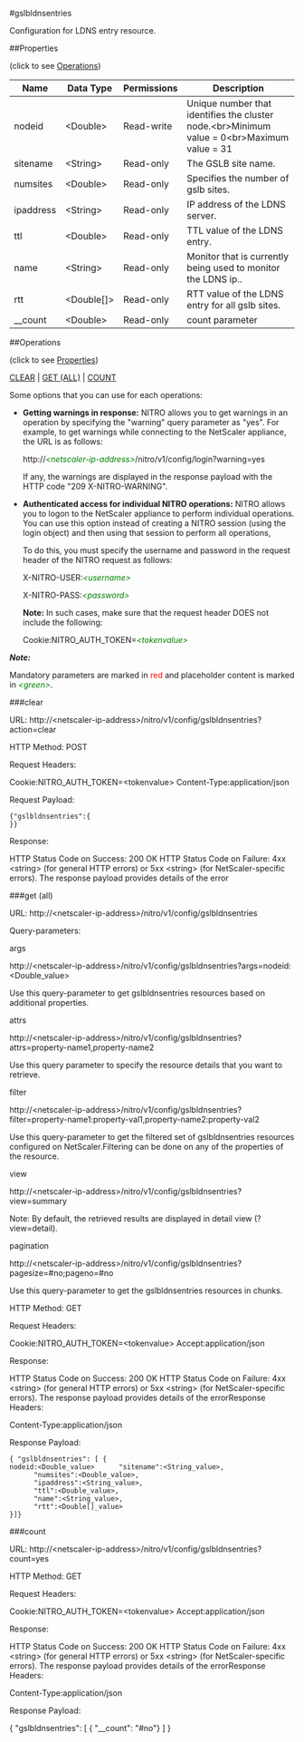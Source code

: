 #gslbldnsentries

Configuration for LDNS entry resource.


##Properties 
<span>(click to see [Operations](#operations))</span>


<table><thead><tr><th>Name</th><th> Data Type</th><th> Permissions</th><th>Description</th></tr></thead><tbody><tr><td>nodeid</td><td>&lt;Double></td><td>Read-write</td><td>Unique number that identifies the cluster node.&lt;br>Minimum value = 0&lt;br>Maximum value = 31</td><tr><tr><td>sitename</td><td>&lt;String></td><td>Read-only</td><td>The GSLB site name.</td><tr><tr><td>numsites</td><td>&lt;Double></td><td>Read-only</td><td>Specifies the number of gslb sites.</td><tr><tr><td>ipaddress</td><td>&lt;String></td><td>Read-only</td><td>IP address of the LDNS server.</td><tr><tr><td>ttl</td><td>&lt;Double></td><td>Read-only</td><td>TTL value of the LDNS entry.</td><tr><tr><td>name</td><td>&lt;String></td><td>Read-only</td><td>Monitor that is currently being used to monitor the LDNS ip..</td><tr><tr><td>rtt</td><td>&lt;Double[]></td><td>Read-only</td><td>RTT value of the LDNS entry for all gslb sites.</td><tr><tr><td>__count</td><td>&lt;Double></td><td>Read-only</td><td>count parameter</td><tr></tbody></table>
##Operations 
<span>(click to see [Properties](#properties))</span>


[CLEAR](#clear) | [GET (ALL)](#get-(all)) | [COUNT](#count)


Some options that you can use for each operations:
<ul><li><p><b>Getting warnings in response:</b> NITRO allows you to get warnings in an operation by specifying the "warning" query parameter as "yes". For example, to get warnings while connecting to the NetScaler appliance, the URL is as follows:</p><p>http://<span style="color:green;font-style:italic;">&lt;netscaler-ip-address&gt;</span>/nitro/v1/config/login?warning=yes</p><p>If any, the warnings are displayed in the response payload with the HTTP code "209 X-NITRO-WARNING".</p></li><li><p><b>Authenticated access for individual NITRO operations:</b> NITRO allows you to logon to the NetScaler appliance to perform individual operations. You can use this option instead of creating a NITRO session (using the login object) and then using that session to perform all operations,</p><p>To do this, you must specify the username and password in the request header of the NITRO request as follows:</p><p>X-NITRO-USER:<span style="color:green;font-style:italic;">&lt;username&gt;</span></p><p>X-NITRO-PASS:<span style="color:green;font-style:italic;">&lt;password&gt;</span></p><p><b>Note:</b> In such cases, make sure that the request header DOES not include the following:</p><p>Cookie:NITRO_AUTH_TOKEN=<span style="color:green;font-style:italic;">&lt;tokenvalue&gt;</span></p></li></ul>



***Note:*** 
Mandatory parameters are marked in <span style="color:#FF0000;">red</span> and placeholder content is marked in <span style="color:green;font-style:italic">&lt;green&gt;</span>.

###clear



URL: http://&lt;netscaler-ip-address&gt;/nitro/v1/config/gslbldnsentries?action=clear
HTTP Method: POST
Request Headers:

Cookie:NITRO_AUTH_TOKEN=&lt;tokenvalue&gt;Content-Type:application/json

Request Payload: ```{"gslbldnsentries":{}}```
Response:
HTTP Status Code on Success: 200 OKHTTP Status Code on Failure: 4xx &lt;string&gt; (for general HTTP errors) or 5xx &lt;string&gt; (for NetScaler-specific errors). The response payload provides details of the error


###get (all)



URL: http://&lt;netscaler-ip-address&gt;/nitro/v1/config/gslbldnsentries
Query-parameters:
args
http://&lt;netscaler-ip-address&gt;/nitro/v1/config/gslbldnsentries?args=nodeid:&lt;Double_value&gt;
Use this query-parameter to get gslbldnsentries resources based on additional properties.


attrs
http://&lt;netscaler-ip-address&gt;/nitro/v1/config/gslbldnsentries?attrs=property-name1,property-name2
Use this query parameter to specify the resource details that you want to retrieve.


filter
http://&lt;netscaler-ip-address&gt;/nitro/v1/config/gslbldnsentries?filter=property-name1:property-val1,property-name2:property-val2
Use this query-parameter to get the filtered set of gslbldnsentries resources configured on NetScaler.Filtering can be done on any of the properties of the resource.


view
http://&lt;netscaler-ip-address&gt;/nitro/v1/config/gslbldnsentries?view=summary
Note: By default, the retrieved results are displayed in detail view (?view=detail).


pagination
http://&lt;netscaler-ip-address&gt;/nitro/v1/config/gslbldnsentries?pagesize=#no;pageno=#no
Use this query-parameter to get the gslbldnsentries resources in chunks.



HTTP Method: GET
Request Headers:

Cookie:NITRO_AUTH_TOKEN=&lt;tokenvalue&gt;Accept:application/json

Response:
HTTP Status Code on Success: 200 OKHTTP Status Code on Failure: 4xx &lt;string&gt; (for general HTTP errors) or 5xx &lt;string&gt; (for NetScaler-specific errors). The response payload provides details of the errorResponse Headers:

Content-Type:application/json

Response Payload: ```{ "gslbldnsentries": [ {nodeid:<Double_value>      "sitename":<String_value>,      "numsites":<Double_value>,      "ipaddress":<String_value>,      "ttl":<Double_value>,      "name":<String_value>,      "rtt":<Double[]_value>}]}```



###count



URL: http://&lt;netscaler-ip-address&gt;/nitro/v1/config/gslbldnsentries?count=yes
HTTP Method: GET
Request Headers:

Cookie:NITRO_AUTH_TOKEN=&lt;tokenvalue&gt;Accept:application/json

Response:
HTTP Status Code on Success: 200 OKHTTP Status Code on Failure: 4xx &lt;string&gt; (for general HTTP errors) or 5xx &lt;string&gt; (for NetScaler-specific errors). The response payload provides details of the errorResponse Headers:

Content-Type:application/json

Response Payload: 
{ "gslbldnsentries": [ { "__count": "#no"} ] }


